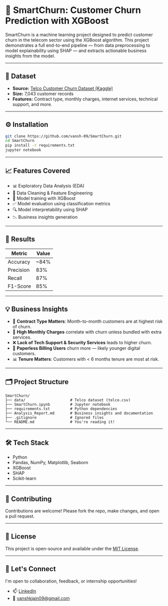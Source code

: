 # 🚀 SmartChurn: Customer Churn Prediction with XGBoost

SmartChurn is a machine learning project designed to predict customer churn in the telecom sector using the XGBoost algorithm. This project demonstrates a full end-to-end pipeline — from data preprocessing to model explainability using SHAP — and extracts actionable business insights from the model.

---

## 📂 Dataset

- **Source:** [Telco Customer Churn Dataset (Kaggle)](https://www.kaggle.com/datasets/blastchar/telco-customer-churn)  
- **Size:** 7,043 customer records  
- **Features:** Contract type, monthly charges, internet services, technical support, and more.

---

## ⚙️ Installation

```bash
git clone https://github.com/vansh-09/SmartChurn.git
cd SmartChurn
pip install -r requirements.txt
jupyter notebook
```

---

## 📈 Features Covered

- 📊 Exploratory Data Analysis (EDA)  
- 🧼 Data Cleaning & Feature Engineering  
- 🤖 Model training with XGBoost  
- ✅ Model evaluation using classification metrics  
- 🔍 Model interpretability using SHAP  
- 📉 Business insights generation  

---

## 🧪 Results

| Metric      | Value |
|-------------|-------|
| Accuracy    | ~84%  |
| Precision   | 83%   |
| Recall      | 87%   |
| F1-Score    | 85%   |

---

## 💡 Business Insights

- 📅 **Contract Type Matters**: Month-to-month customers are at highest risk of churn.  
- 🧾 **High Monthly Charges** correlate with churn unless bundled with extra services.  
- ❌ **Lack of Tech Support & Security Services** leads to higher churn.  
- 📄 **Paperless Billing Users** churn more — likely younger digital customers.  
- 📊 **Tenure Matters**: Customers with < 6 months tenure are most at risk.  

---

## 🗂️ Project Structure

```
SmartChurn/
├── data/                    # Telco dataset (telco.csv)
├── SmartChurn.ipynb         # Jupyter notebook
├── requirements.txt         # Python dependencies
├── Analysis_Report.md       # Business insights and documentation
├── .gitignore               # Ignored files
└── README.md                # You're reading it!
```

---

## 🛠️ Tech Stack
- Python
- Pandas, NumPy, Matplotlib, Seaborn
- XGBoost
- SHAP
- Scikit-learn

---

## 🤝 Contributing

Contributions are welcome! Please fork the repo, make changes, and open a pull request.

---

## 📄 License

This project is open-source and available under the [MIT License](LICENSE).

---

## 👋 Let's Connect

I'm open to collaboration, feedback, or internship opportunities!

- 📫 [LinkedIn](https://www.linkedin.com/in/vansh-codes/)  
- 📧 vanshkjain09@gmail.com

